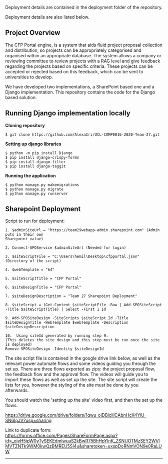 Deployment details are contained in the deployment folder of the repository.

Deployment details are also listed below.

Project Overview
--------------------------------------------------------------------------------------------------------
The CFP Portal engine, is a system that aids fluid project proposal collection and distribution, so projects can be appropriately categorised and organised within an appropriate database. The system allows a company or reviewing committee to review projects with a RAG level and give feedback regarding the projects based on specific criteria. These projects can be accepted or rejected based on this feedback, which can be sent to universities to develop. 

We have developed two implementations, a SharePoint based one and a Django implementation. This repository contains the code for the Django based solution. 

Running Django implementation locally
--------------------------------------------------------------------------------------------------------
**Cloning repository** 
```
$ git clone https://github.com/AlexaIri/UCL-COMP0016-2020-Team-27.git
```
**Setting up django libraries** 
```
$ python -m pip install Django
$ pip install django-crispy-forms
$ pip install django-filter
$ pip install django-taggit
```

**Running the application** 
```
$ python manage.py makemigrations
$ python manage.py migrate
$ python manage.py runserver
```

Sharepoint Deployment
--------------------------------------------------------------------------------------------------------

Script to run for deployment:

```
1. $adminSiteUrl = "https://team29webapp-admin.sharepoint.com" (Admin puts in their own
Sharepoint value)

2. Connect-SPOService $adminSiteUrl (Needed for login)

3. $siteScriptFile = "C:\Users\hemil\Desktop\cfpportal.json" (Directory of the script)

4. $webTemplate = "64"

5. $siteScriptTitle = "CFP Portal"

6. $siteDesignTitle = "CFP Portal"

7. $siteDesignDescription = "Team 27 Sharepoint Deployment"

8. $siteScript = (Get-Content $siteScriptFile -Raw | Add-SPOSiteScript -Title $siteScriptTitle) | Select -First 1 Id

9. Add-SPOSiteDesign -SiteScripts $siteScript.Id -Title $siteDesignTitle -WebTemplate $webTemplate -Description $siteDesignDescription

10.  Using siteId generated by running step 9:
(This deletes the site design and this step must be run once the site is deployed)
Remove-SPOSiteDesign -Identity $siteDesignId
```
The site script file is contained in the google drive link below, as well as the relevant power automate flows and some videos guiding you through the set up. There are three flows exported as zips: the project proposal flow, the feedback flow and the approval flow. The videos will guide you to import these flows as well as set up the site. The site script will create the lists for you, however the styling of the site must be done by you afterwards.

You should watch the 'setting up the site' video first, and then the set up the flows.

https://drive.google.com/drive/folders/1qwu_olDBiciilCAbnHcX4YiU-SN6IpJV?usp=sharing

Link to duplicate form: https://forms.office.com/Pages/ShareFormPage.aspx?id=_oivH5ipW0yTySEKEdmlwuaS2kBwR75BhHpYlnK_ZSNUOTMzSEY2WVlMVTZNTk9WM0kwQzBMREU5Si4u&sharetoken=uxspDoRNmVON9e0RaLUW

-----------------------------------------------------------------------------------------------------------

